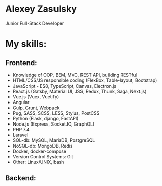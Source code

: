 # Alexey Zasulsky

Junior Full-Stack Developer

# My skills:
## Frontend:
 - Knowledge of OOP, BEM, MVC, REST API, building RESTful
 - HTML/CSS/JS responsible coding (FlexBox, Table-layout, Bootstrap)
 - JavaScript - ES8, TypeScript, Canvas, Electron.js
 - React.js (Gatsby, Material UI, JSS, Redux, Thunk, Saga, Next.js)
 - Vue.js (Vuex, Vuetify)
 - Angular 
 - Gulp, Grunt, Webpack
 - Pug, SASS, SCSS, LESS, Stylus, PostCSS
 - Python (Flask, django, FastAPI)
 - Node.js (Express, Socket.IO, GraphQL)
 - PHP 7.4
 - Laravel
 - SQL-db: MySQL, MariaDB, PostgreSQL
 - NoSQL-db: MongoDB, Redis
 - Docker, docker-compose
 - Version Control Systems: Git
 - Other: Linux/UNIX, bash
## Backend:
